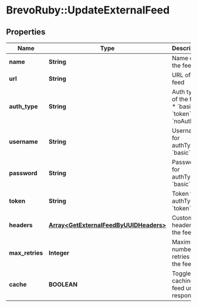 # BrevoRuby::UpdateExternalFeed

## Properties
Name | Type | Description | Notes
------------ | ------------- | ------------- | -------------
**name** | **String** | Name of the feed | [optional] 
**url** | **String** | URL of the feed | [optional] 
**auth_type** | **String** | Auth type of the feed:   * &#x60;basic&#x60;   * &#x60;token&#x60;   * &#x60;noAuth&#x60;  | [optional] 
**username** | **String** | Username for authType &#x60;basic&#x60; | [optional] 
**password** | **String** | Password for authType &#x60;basic&#x60; | [optional] 
**token** | **String** | Token for authType &#x60;token&#x60; | [optional] 
**headers** | [**Array&lt;GetExternalFeedByUUIDHeaders&gt;**](GetExternalFeedByUUIDHeaders.md) | Custom headers for the feed | [optional] 
**max_retries** | **Integer** | Maximum number of retries on the feed url | [optional] 
**cache** | **BOOLEAN** | Toggle caching of feed url response | [optional] [default to false]


